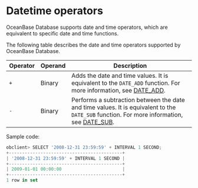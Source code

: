 # Datetime operators

OceanBase Database supports date and time operators, which are equivalent to specific date and time functions.

The following table describes the date and time operators supported by OceanBase Database.

| Operator | Operand | Description |
|-----|-----|----------------------------------------------------------------------------------------------------------|
| `+` | Binary | Adds the date and time values. It is equivalent to the `DATE_ADD` function.  For more information, see [DATE_ADD](../4.functions-of-mysql-mode/2.single-row-functions-of-mysql-mode/1.date-and-time-functions-of-mysql-mode/9.date-add-of-mysql-mode.md).  |
| `-` | Binary | Performs a subtraction between the date and time values. It is equivalent to the `DATE_SUB` function.  For more information, see [DATE_SUB](../4.functions-of-mysql-mode/2.single-row-functions-of-mysql-mode/1.date-and-time-functions-of-mysql-mode/11.date-sub-of-mysql-mode.md).  |

Sample code:

```javascript
obclient> SELECT '2008-12-31 23:59:59' + INTERVAL 1 SECOND;
+-------------------------------------------+
| '2008-12-31 23:59:59' + INTERVAL 1 SECOND |
+-------------------------------------------+
| 2009-01-01 00:00:00                       |
+-------------------------------------------+
1 row in set
```
